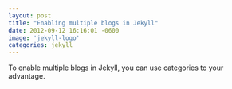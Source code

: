 ```yaml
---
layout: post
title: "Enabling multiple blogs in Jekyll"
date: 2012-09-12 16:16:01 -0600
image: 'jekyll-logo'
categories: jekyll
---
```


To enable multiple blogs in Jekyll, you can use categories to your advantage.
